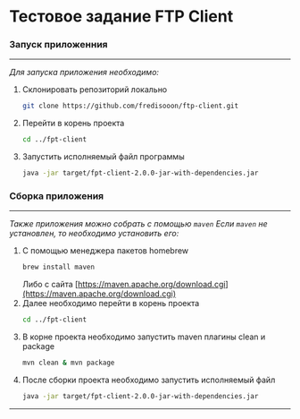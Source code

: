 # Тестовое задание FTP Client


### Запуск приложенния
----

_Для запуска приложения необходимо:_
1. Склонировать репозиторий локально
    ```sh
    git clone https://github.com/fredisooon/ftp-client.git
    ```
2. Перейти в корень проекта
    ```sh
    cd ../fpt-client
    ```
3. Запустить исполняемый файл программы
    ```sh
    java -jar target/fpt-client-2.0.0-jar-with-dependencies.jar
    ```


### Сборка приложения
----
_Также приложения можно собрать с помощью `maven` Если `maven` не установлен, то необходимо установить его:_
1. С помощью менеджера пакетов homebrew
    ```sh
    brew install maven
    ```
    Либо с сайта [https://maven.apache.org/download.cgi](https://maven.apache.org/download.cgi)
2. Далее необходимо перейти в корень проекта
    ```sh
    cd ../fpt-client
    ```
3. В корне проекта необходимо запустить maven плагины clean и package
    ```sh
    mvn clean & mvn package
    ```
4. После сборки проекта необходимо запустить исполняемый файл
    ```sh
    java -jar target/fpt-client-2.0.0-jar-with-dependencies.jar
    ```
----
